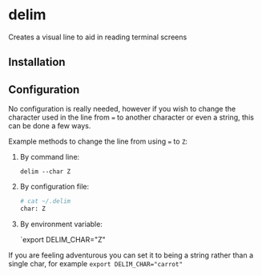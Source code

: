 # delim
Creates a visual line to aid in reading terminal screens

## Installation

## Configuration

No configuration is really needed, however if you wish to change the character used in the line from `=` to another character or even a string, this can be done a few ways.

Example methods to change the line from using `=` to `Z`:
1. By command line:
   
   `delim --char Z`
1. By configuration file:
   ```bash
   # cat ~/.delim
   char: Z
   ```
1. By environment variable:
   
   `export DELIM_CHAR="Z"

If you are feeling adventurous you can set it to being a string rather than a single char, for example `export DELIM_CHAR="carrot"`
